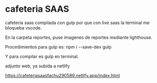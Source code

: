 # cafeteria SAAS
 
cafeteria saas compilada con gulp por que con live saas la terminal me bloqueba vscode.

En la carpeta reportes, puse imagenes de reportes mediante lighthouse.

Procedimientos para gulp es: npm i --save-dev gulp 

Y para compilar es gulp en terminal.

adjunto web, ya subida a netlify

https://cafeteriasaasfachu290589.netlify.app/index.html
